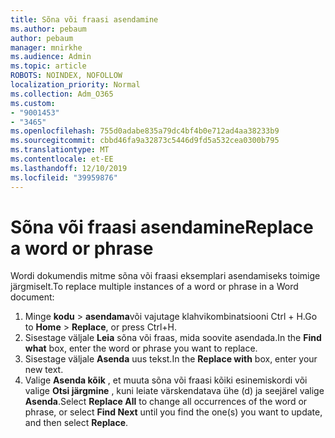 ```yaml
---
title: Sõna või fraasi asendamine
ms.author: pebaum
author: pebaum
manager: mnirkhe
ms.audience: Admin
ms.topic: article
ROBOTS: NOINDEX, NOFOLLOW
localization_priority: Normal
ms.collection: Adm_O365
ms.custom:
- "9001453"
- "3465"
ms.openlocfilehash: 755d0adabe835a79dc4bf4b0e712ad4aa38233b9
ms.sourcegitcommit: cbbd46fa9a32873c5446d9fd5a532cea0300b795
ms.translationtype: MT
ms.contentlocale: et-EE
ms.lasthandoff: 12/10/2019
ms.locfileid: "39959876"
---
```

# <a name="replace-a-word-or-phrase"></a><span data-ttu-id="255cc-102">Sõna või fraasi asendamine</span><span class="sxs-lookup"><span data-stu-id="255cc-102">Replace a word or phrase</span></span>

<span data-ttu-id="255cc-103">Wordi dokumendis mitme sõna või fraasi eksemplari asendamiseks toimige järgmiselt.</span><span class="sxs-lookup"><span data-stu-id="255cc-103">To replace multiple instances of a word or phrase in a Word document:</span></span>

1. <span data-ttu-id="255cc-104">Minge **kodu** > **asendama**või vajutage klahvikombinatsiooni Ctrl + H.</span><span class="sxs-lookup"><span data-stu-id="255cc-104">Go to **Home** > **Replace**, or press Ctrl+H.</span></span>
2. <span data-ttu-id="255cc-105">Sisestage väljale **Leia** sõna või fraas, mida soovite asendada.</span><span class="sxs-lookup"><span data-stu-id="255cc-105">In the **Find what** box, enter the word or phrase you want to replace.</span></span> 
3. <span data-ttu-id="255cc-106">Sisestage väljale **Asenda** uus tekst.</span><span class="sxs-lookup"><span data-stu-id="255cc-106">In the **Replace with** box, enter your new text.</span></span>
3. <span data-ttu-id="255cc-107">Valige **Asenda kõik** , et muuta sõna või fraasi kõiki esinemiskordi või valige **Otsi järgmine** , kuni leiate värskendatava ühe (d) ja seejärel valige **Asenda**.</span><span class="sxs-lookup"><span data-stu-id="255cc-107">Select **Replace All** to change all occurrences of the word or phrase, or select **Find Next** until you find the one(s) you want to update, and then select **Replace**.</span></span>
